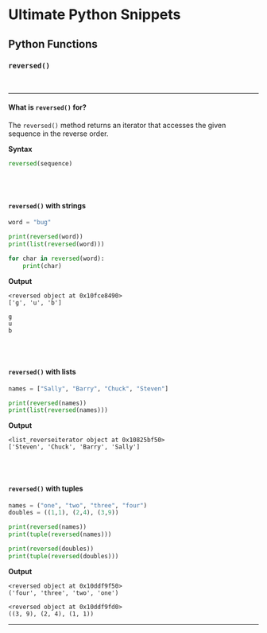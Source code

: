 # Ultimate Python Snippets
## Python Functions
### `reversed()`


<br>

-----


#### What is `reversed()` for?

The `reversed()` method returns an iterator that accesses the given sequence in the reverse order.

**Syntax**

```python
reversed(sequence)
```


<br> <br>



#### `reversed()` with strings

```python
word = "bug"

print(reversed(word))
print(list(reversed(word)))

for char in reversed(word):
    print(char)
```

**Output**

```
<reversed object at 0x10fce8490>
['g', 'u', 'b']

g
u
b
```


<br><br>


#### `reversed()` with lists


```python
names = ["Sally", "Barry", "Chuck", "Steven"]

print(reversed(names))
print(list(reversed(names)))
```

**Output**

```
<list_reverseiterator object at 0x10825bf50>
['Steven', 'Chuck', 'Barry', 'Sally']
```


<br><br>


#### `reversed()` with tuples



```python
names = ("one", "two", "three", "four")
doubles = ((1,1), (2,4), (3,9))

print(reversed(names))
print(tuple(reversed(names)))

print(reversed(doubles))
print(tuple(reversed(doubles)))
```

**Output**

```
<reversed object at 0x10ddf9f50>
('four', 'three', 'two', 'one')

<reversed object at 0x10ddf9fd0>
((3, 9), (2, 4), (1, 1))
```

--------
